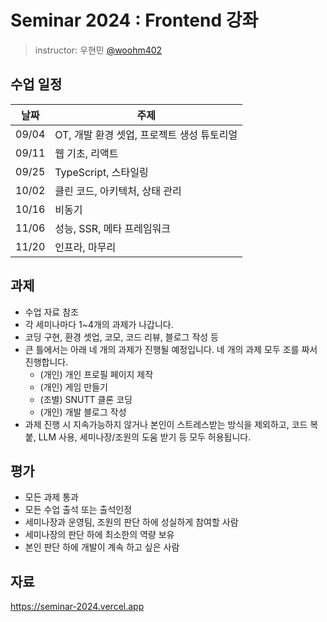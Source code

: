 # Seminar 2024 : Frontend 강좌

> instructor: 우현민 [@woohm402](https://github.com/woohm402)

## 수업 일정

| 날짜 | 주제 |
| --- | --- |
| 09/04 | OT, 개발 환경 셋업, 프로젝트 생성 튜토리얼 |
| 09/11 | 웹 기초, 리액트 |
| 09/25 | TypeScript, 스타일링 |
| 10/02 | 클린 코드, 아키텍처, 상태 관리 |
| 10/16 | 비동기 |
| 11/06 | 성능, SSR, 메타 프레임워크 |
| 11/20 | 인프라, 마무리 |

## 과제

- 수업 자료 참조
- 각 세미나마다 1~4개의 과제가 나갑니다.
- 코딩 구현, 환경 셋업, 코모, 코드 리뷰, 블로그 작성 등
- 큰 틀에서는 아래 네 개의 과제가 진행될 예정입니다. 네 개의 과제 모두 조를 짜서 진행합니다.
  - (개인) 개인 프로필 페이지 제작
  - (개인) 게임 만들기
  - (조별) SNUTT 클론 코딩
  - (개인) 개발 블로그 작성
- 과제 진행 시 지속가능하지 않거나 본인이 스트레스받는 방식을 제외하고, 코드 복붙, LLM 사용, 세미나장/조원의 도움 받기 등 모두 허용됩니다.

## 평가

- 모든 과제 통과
- 모든 수업 출석 또는 출석인정
- 세미나장과 운영팀, 조원의 판단 하에 성실하게 참여할 사람
- 세미나장의 판단 하에 최소한의 역량 보유
- 본인 판단 하에 개발이 계속 하고 싶은 사람

## 자료

https://seminar-2024.vercel.app
